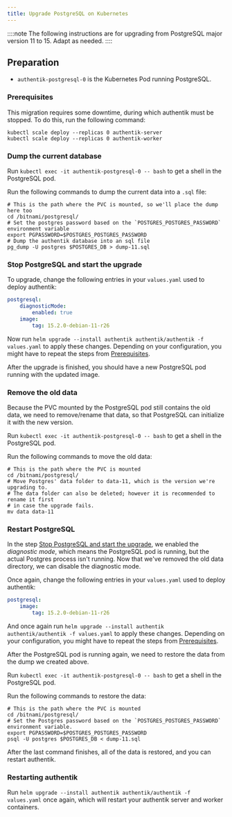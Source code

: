 ```yaml
---
title: Upgrade PostgreSQL on Kubernetes
---
```


::::note
The following instructions are for upgrading from PostgreSQL major version 11 to 15. Adapt as needed.
::::

## Preparation

-   `authentik-postgresql-0` is the Kubernetes Pod running PostgreSQL.

### Prerequisites

This migration requires some downtime, during which authentik must be stopped. To do this, run the following command:

```shell
kubectl scale deploy --replicas 0 authentik-server
kubectl scale deploy --replicas 0 authentik-worker
```

### Dump the current database

Run `kubectl exec -it authentik-postgresql-0 -- bash` to get a shell in the PostgreSQL pod.

Run the following commands to dump the current data into a `.sql` file:

```shell
# This is the path where the PVC is mounted, so we'll place the dump here too
cd /bitnami/postgresql/
# Set the postgres password based on the `POSTGRES_POSTGRES_PASSWORD` environment variable
export PGPASSWORD=$POSTGRES_POSTGRES_PASSWORD
# Dump the authentik database into an sql file
pg_dump -U postgres $POSTGRES_DB > dump-11.sql
```

### Stop PostgreSQL and start the upgrade

To upgrade, change the following entries in your `values.yaml` used to deploy authentik:

```yaml
postgresql:
    diagnosticMode:
        enabled: true
    image:
        tag: 15.2.0-debian-11-r26
```

Now run `helm upgrade --install authentik authentik/authentik -f values.yaml` to apply these changes. Depending on your configuration, you might have to repeat the steps from [Prerequisites](#prerequisites).

After the upgrade is finished, you should have a new PostgreSQL pod running with the updated image.

### Remove the old data

Because the PVC mounted by the PostgreSQL pod still contains the old data, we need to remove/rename that data, so that PostgreSQL can initialize it with the new version.

Run `kubectl exec -it authentik-postgresql-0 -- bash` to get a shell in the PostgreSQL pod.

Run the following commands to move the old data:

```shell
# This is the path where the PVC is mounted
cd /bitnami/postgresql/
# Move Postgres' data folder to data-11, which is the version we're upgrading to.
# The data folder can also be deleted; however it is recommended to rename it first
# in case the upgrade fails.
mv data data-11
```

### Restart PostgreSQL

In the step [Stop PostgreSQL and start the upgrade](#stop-postgresql-and-start-the-upgrade), we enabled the _diagnostic mode_, which means the PostgreSQL pod is running, but the actual Postgres process isn't running. Now that we've removed the old data directory, we can disable the diagnostic mode.

Once again, change the following entries in your `values.yaml` used to deploy authentik:

```yaml
postgresql:
    image:
        tag: 15.2.0-debian-11-r26
```

And once again run `helm upgrade --install authentik authentik/authentik -f values.yaml` to apply these changes. Depending on your configuration, you might have to repeat the steps from [Prerequisites](#prerequisites).

After the PostgreSQL pod is running again, we need to restore the data from the dump we created above.

Run `kubectl exec -it authentik-postgresql-0 -- bash` to get a shell in the PostgreSQL pod.

Run the following commands to restore the data:

```shell
# This is the path where the PVC is mounted
cd /bitnami/postgresql/
# Set the Postgres password based on the `POSTGRES_POSTGRES_PASSWORD` environment variable.
export PGPASSWORD=$POSTGRES_POSTGRES_PASSWORD
psql -U postgres $POSTGRES_DB < dump-11.sql
```

After the last command finishes, all of the data is restored, and you can restart authentik.

### Restarting authentik

Run `helm upgrade --install authentik authentik/authentik -f values.yaml` once again, which will restart your authentik server and worker containers.
